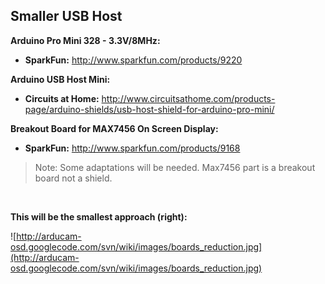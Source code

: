 ## Smaller USB Host ##


**Arduino Pro Mini 328 - 3.3V/8MHz:**
  * **SparkFun:** http://www.sparkfun.com/products/9220

**Arduino USB Host Mini:**
  * **Circuits at Home:** http://www.circuitsathome.com/products-page/arduino-shields/usb-host-shield-for-arduino-pro-mini/

**Breakout Board for MAX7456 On Screen Display:**
  * **SparkFun:** http://www.sparkfun.com/products/9168
> Note: Some adaptations will be needed. Max7456 part is a breakout board not a shield.

<br />

**This will be the smallest approach (right):**

![http://arducam-osd.googlecode.com/svn/wiki/images/boards_reduction.jpg](http://arducam-osd.googlecode.com/svn/wiki/images/boards_reduction.jpg)